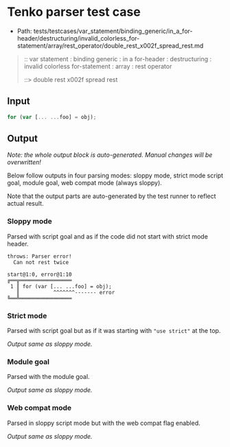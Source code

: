 # Tenko parser test case

- Path: tests/testcases/var_statement/binding_generic/in_a_for-header/destructuring/invalid_colorless_for-statement/array/rest_operator/double_rest_x002f_spread_rest.md

> :: var statement : binding generic : in a for-header : destructuring : invalid colorless for-statement : array : rest operator
>
> ::> double rest x002f spread rest

## Input

`````js
for (var [... ...foo] = obj);
`````

## Output

_Note: the whole output block is auto-generated. Manual changes will be overwritten!_

Below follow outputs in four parsing modes: sloppy mode, strict mode script goal, module goal, web compat mode (always sloppy).

Note that the output parts are auto-generated by the test runner to reflect actual result.

### Sloppy mode

Parsed with script goal and as if the code did not start with strict mode header.

`````
throws: Parser error!
  Can not rest twice

start@1:0, error@1:10
╔══╦═════════════════
 1 ║ for (var [... ...foo] = obj);
   ║           ^^^^^^^------- error
╚══╩═════════════════

`````

### Strict mode

Parsed with script goal but as if it was starting with `"use strict"` at the top.

_Output same as sloppy mode._

### Module goal

Parsed with the module goal.

_Output same as sloppy mode._

### Web compat mode

Parsed in sloppy script mode but with the web compat flag enabled.

_Output same as sloppy mode._
